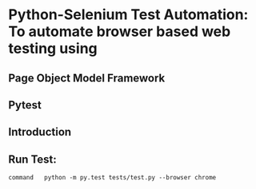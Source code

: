 # Python-Selenium Test Automation: To automate browser based web testing using 
## Page Object Model Framework
## Pytest
## Introduction
## Run Test:
`
command  
python -m py.test tests/test.py --browser chrome
`
